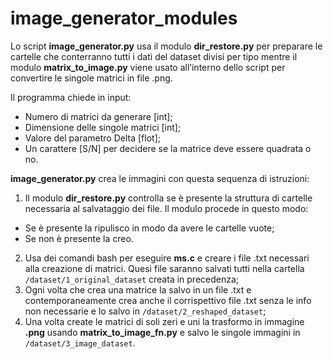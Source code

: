# image_generator_modules

Lo script **image_generator.py** usa il modulo **dir_restore.py** per preparare le cartelle che conterranno tutti i dati del dataset divisi per tipo mentre il modulo **matrix_to_image.py** viene usato all’interno dello script per convertire le singole matrici in file .png.

Il programma chiede in input:
* Numero di matrici da generare [int];
* Dimensione delle singole matrici [int];
* Valore del parametro Delta [flot];
* Un carattere [S/N] per decidere se la matrice deve essere quadrata o no.

**image_generator.py** crea le immagini con questa sequenza di istruzioni:
1. Il modulo **dir_restore.py** controlla se è presente la struttura di cartelle necessaria al salvataggio dei file. Il modulo procede in questo modo:
* Se è presente la ripulisco in modo da avere le cartelle vuote;
* Se non è presente la creo.
2. Usa dei comandi bash per eseguire **ms.c** e creare i file .txt necessari alla creazione di matrici. Quesi file saranno salvati tutti nella cartella `/dataset/1_original_dataset` creata in precedenza;
3. Ogni volta che crea una matrice la salvo in un file .txt e contemporaneamente crea anche il corrispettivo file .txt senza le info non necessarie e lo salvo in `/dataset/2_reshaped_dataset`;
4. Una volta create le matrici di soli zeri e uni la trasformo in immagine **.png** usando **matrix_to_image_fn.py** e salvo le singole immagini in `/dataset/3_image_dataset`.
